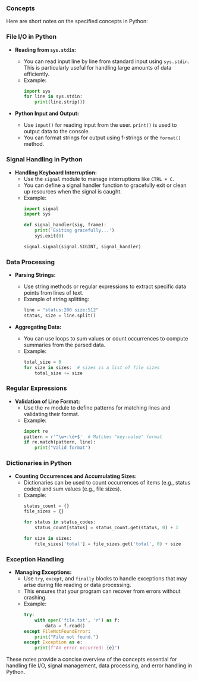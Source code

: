 ### Concepts

Here are short notes on the specified concepts in Python:

### File I/O in Python
- **Reading from `sys.stdin`:** 
  - You can read input line by line from standard input using `sys.stdin`. This is particularly useful for handling large amounts of data efficiently.
  - Example:
    ```python
    import sys
    for line in sys.stdin:
        print(line.strip())
    ```

- **Python Input and Output:**
  - Use `input()` for reading input from the user. `print()` is used to output data to the console.
  - You can format strings for output using f-strings or the `format()` method.
  
### Signal Handling in Python
- **Handling Keyboard Interruption:**
  - Use the `signal` module to manage interruptions like `CTRL + C`.
  - You can define a signal handler function to gracefully exit or clean up resources when the signal is caught.
  - Example:
    ```python
    import signal
    import sys

    def signal_handler(sig, frame):
        print('Exiting gracefully...')
        sys.exit(0)

    signal.signal(signal.SIGINT, signal_handler)
    ```

### Data Processing
- **Parsing Strings:**
  - Use string methods or regular expressions to extract specific data points from lines of text.
  - Example of string splitting:
    ```python
    line = "status:200 size:512"
    status, size = line.split()
    ```

- **Aggregating Data:**
  - You can use loops to sum values or count occurrences to compute summaries from the parsed data.
  - Example:
    ```python
    total_size = 0
    for size in sizes:  # sizes is a list of file sizes
        total_size += size
    ```

### Regular Expressions
- **Validation of Line Format:**
  - Use the `re` module to define patterns for matching lines and validating their format.
  - Example:
    ```python
    import re
    pattern = r'^\w+:\d+$'  # Matches "key:value" format
    if re.match(pattern, line):
        print("Valid format")
    ```

### Dictionaries in Python
- **Counting Occurrences and Accumulating Sizes:**
  - Dictionaries can be used to count occurrences of items (e.g., status codes) and sum values (e.g., file sizes).
  - Example:
    ```python
    status_count = {}
    file_sizes = {}

    for status in status_codes:
        status_count[status] = status_count.get(status, 0) + 1

    for size in sizes:
        file_sizes['total'] = file_sizes.get('total', 0) + size
    ```

### Exception Handling
- **Managing Exceptions:**
  - Use `try`, `except`, and `finally` blocks to handle exceptions that may arise during file reading or data processing.
  - This ensures that your program can recover from errors without crashing.
  - Example:
    ```python
    try:
        with open('file.txt', 'r') as f:
            data = f.read()
    except FileNotFoundError:
        print("File not found.")
    except Exception as e:
        print(f"An error occurred: {e}")
    ```

These notes provide a concise overview of the concepts essential for handling file I/O, signal management, data processing, and error handling in Python.
